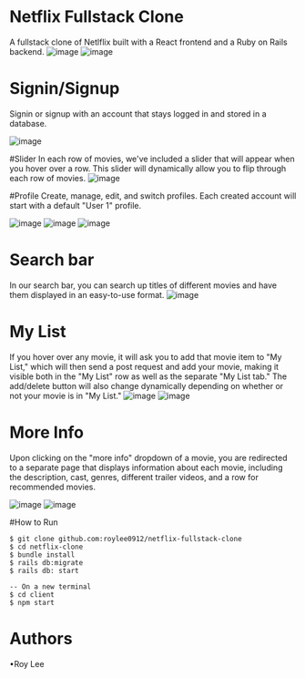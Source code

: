 # Netflix Fullstack Clone
A fullstack clone of Netlflix built with a React frontend and a Ruby on Rails backend.
![image](https://user-images.githubusercontent.com/60560932/218343754-df20328c-1853-4469-9c61-51b93b39ebb5.png)
![image](https://user-images.githubusercontent.com/60560932/218343759-5c852d84-42ee-4583-9ad2-408411f1f2a9.png)

 # Signin/Signup
Signin or signup with an account that stays logged in and stored in a database.


![image](https://user-images.githubusercontent.com/60560932/218343769-4aca3e8d-d152-4f33-8746-adf5b96e1786.png)

#Slider
In each row of movies, we've included a slider that will appear when you hover over a row. This slider will dynamically allow you to flip through each row of movies.
![image](https://user-images.githubusercontent.com/60560932/190565124-1dd3795c-8e3b-47b9-ad47-366dd8ba9a5e.png)

#Profile
Create, manage, edit, and switch profiles. Each created account will start with a default "User 1" profile.

![image](https://user-images.githubusercontent.com/60560932/218343828-18a3b0d8-0b62-4c43-94b4-6b6b13c8c1b3.png)
![image](https://user-images.githubusercontent.com/60560932/218343836-1000a573-6d4f-40ea-9214-988dcf7dbb86.png)
![image](https://user-images.githubusercontent.com/60560932/218343846-49102e8d-6f50-481b-8b94-3e178b31616e.png)



# Search bar 
In our search bar, you can search up titles of different movies and have them displayed in an easy-to-use format.
![image](https://user-images.githubusercontent.com/60560932/218343861-6938164c-3777-458c-8edb-5f40f6eeaaa5.png)



# My List 
If you hover over any movie, it will ask you to add that movie item to "My List," which will then send a post request and add your movie, making it visible both in the "My List" row as well as the separate "My List tab." The add/delete button will also change dynamically depending on whether or not your movie is in "My List."
![image](https://user-images.githubusercontent.com/60560932/218343901-5898ba14-c779-4945-a712-da1a199cba54.png)
![image](https://user-images.githubusercontent.com/60560932/218343911-2c2f1935-9541-4378-8705-af0c0faee506.png)




# More Info
Upon clicking on the "more info" dropdown of a movie, you are redirected to a separate page that displays information about each movie, including the description, cast, genres, different trailer videos, and a row for recommended movies.

![image](https://user-images.githubusercontent.com/60560932/218343924-e726de8e-fbcb-47fc-b339-ec30210aa80a.png)
![image](https://user-images.githubusercontent.com/60560932/218343931-a1886a6e-f2f3-4890-9ca1-bab8f3072043.png)



#How to Run
```
$ git clone github.com:roylee0912/netflix-fullstack-clone
$ cd netflix-clone
$ bundle install
$ rails db:migrate
$ rails db: start

-- On a new terminal
$ cd client
$ npm start

```
# Authors
•Roy Lee
